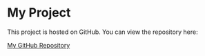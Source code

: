 # My Project

This project is hosted on GitHub. You can view the repository here:

[My GitHub Repository](https://github.com/mdoliashvili1/js-code)
